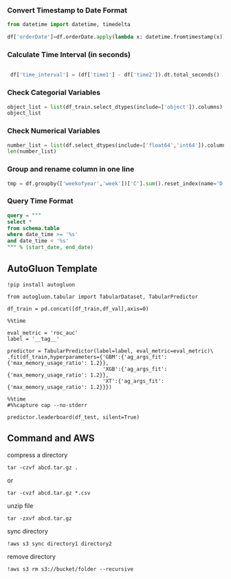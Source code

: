 

### Convert Timestamp to Date Format

```python
from datetime import datetime, timedelta

df['orderDate']=df.orderDate.apply(lambda x: datetime.fromtimestamp(x))
```

### Calculate Time Interval (in seconds)

```python

 df['time_interval'] = (df['time1'] - df['time2']).dt.total_seconds()

```

### Check Categorial Variables
```python
object_list = list(df_train.select_dtypes(include=['object']).columns)
object_list
```

### Check Numerical Variables
```python
number_list = list(df.select_dtypes(include=['float64','int64']).columns)
len(number_list)
```

### Group and rename column in one line
```python
tmp = df.groupby(['weekofyear','week'])['C'].sum().reset_index(name='D')
```


### Query Time Format

```SQL
query = """
select *
from schema.table
where date_time >= '%s'
and date_time < '%s'
""" % (start_date, end_date)
```

## AutoGluon Template
```
!pip install autogluon
```

```
from autogluon.tabular import TabularDataset, TabularPredictor
```
```
df_train = pd.concat([df_train,df_val],axis=0)
```

```
%%time

eval_metric = 'roc_auc'
label = '__tag__'

predictor = TabularPredictor(label=label, eval_metric=eval_metric)\
.fit(df_train,hyperparameters={'GBM':{'ag_args_fit': {'max_memory_usage_ratio': 1.2}}, 
                               'XGB':{'ag_args_fit': {'max_memory_usage_ratio': 1.2}}, 
                               'XT':{'ag_args_fit': {'max_memory_usage_ratio': 1.2}}})
```

```
%%time
#%%capture cap --no-stderr

predictor.leaderboard(df_test, silent=True)
```


## Command and AWS

compress a directory

```
tar -czvf abcd.tar.gz .
```
or
```
tar -cvzf abcd.tar.gz *.csv
```

unzip file

```
tar -zxvf abcd.tar.gz
```

sync directory

```
!aws s3 sync directory1 directory2
```

remove directory
```
!aws s3 rm s3://bucket/folder --recursive
```
